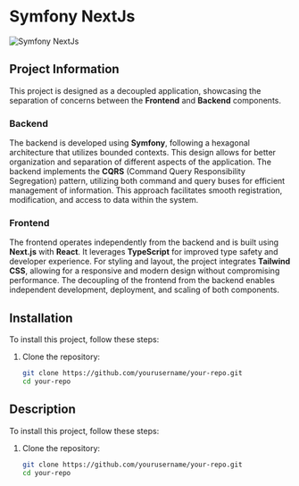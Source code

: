 # Symfony NextJs

![Symfony NextJs](https://i.ibb.co/hBgv0X8/symfony-project.png)

## Project Information

This project is designed as a decoupled application, showcasing the separation of concerns between the **Frontend** and **Backend** components.

### Backend

The backend is developed using **Symfony**, following a hexagonal architecture that utilizes bounded contexts. This design allows for better organization and separation of different aspects of the application. The backend implements the **CQRS** (Command Query Responsibility Segregation) pattern, utilizing both command and query buses for efficient management of information. This approach facilitates smooth registration, modification, and access to data within the system.

### Frontend

The frontend operates independently from the backend and is built using **Next.js** with **React**. It leverages **TypeScript** for improved type safety and developer experience. For styling and layout, the project integrates **Tailwind CSS**, allowing for a responsive and modern design without compromising performance. The decoupling of the frontend from the backend enables independent development, deployment, and scaling of both components.



## Installation

To install this project, follow these steps:

1. Clone the repository:
   ```bash
   git clone https://github.com/yourusername/your-repo.git
   cd your-repo


## Description

To install this project, follow these steps:

1. Clone the repository:
   ```bash
   git clone https://github.com/yourusername/your-repo.git
   cd your-repo